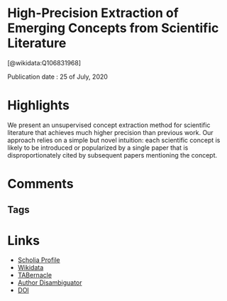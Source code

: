 High-Precision Extraction of Emerging Concepts from Scientific Literature
=========================================================================
  
  [@wikidata:Q106831968]  
  
Publication date : 25 of July, 2020  

# Highlights
We present an unsupervised concept extraction method for scientific literature that achieves much higher precision than previous work. Our approach relies on a simple but novel intuition: each scientific concept is likely to be introduced or popularized by a single paper that is disproportionately cited by subsequent papers mentioning the concept. 


# Comments

## Tags

# Links
  
 * [Scholia Profile](https://scholia.toolforge.org/work/Q106831968)  
 * [Wikidata](https://www.wikidata.org/wiki/Q106831968)  
 * [TABernacle](https://tabernacle.toolforge.org/?#/tab/manual/Q106831968/P921%3BP4510)  
 * [Author Disambiguator](https://author-disambiguator.toolforge.org/work_item_oauth.php?id=Q106831968&batch_id=&match=1&author_list_id=&doit=Get+author+links+for+work)  
 * [DOI](https://doi.org/10.1145/3397271.3401235)  
